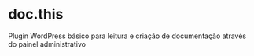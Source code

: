 # doc.this
Plugin WordPress básico para leitura e criação de documentação através do painel administrativo
